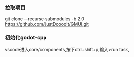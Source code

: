 ### 拉取项目
git clone --recurse-submodules -b 2.0 https://github.com/JustDooooIt/GMUI.git

### 初始化godot-cpp
vscode进入core/components,按下ctrl+shift+p,输入>run task,